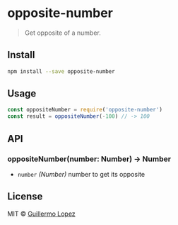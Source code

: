 # opposite-number

> Get opposite of a number.

## Install

```sh
npm install --save opposite-number
```

## Usage

```js
const oppositeNumber = require('opposite-number')
const result = oppositeNumber(-100) // -> 100
```

## API

### oppositeNumber(number: Number) -> Number
- `number` _(Number)_ number to get its opposite

## License

MIT © [Guillermo Lopez](http://www.guillermolopez.net)